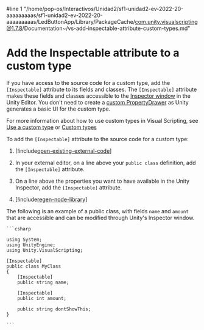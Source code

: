 #line 1 "/home/pop-os/Interactivos/Unidad2/sf1-unidad2-ev-2022-20-aaaaaaaaas/sf1-unidad2-ev-2022-20-aaaaaaaaas/LedButtonApp/Library/PackageCache/com.unity.visualscripting@1.7.8/Documentation~/vs-add-inspectable-attribute-custom-types.md"
# Add the Inspectable attribute to a custom type

If you have access to the source code for a custom type, add the `[Inspectable]` attribute to its fields and classes. The `[Inspectable]` attribute makes these fields and classes accessible to the [Inspector window](https://docs.unity3d.com/Manual/UsingTheInspector.html) in the Unity Editor. You don't need to create a [custom PropertyDrawer](vs-create-custom-drawer.md) as Unity generates a basic UI for the custom type.

For more information about how to use custom types in Visual Scripting, see [Use a custom type](vs-using-custom-types.md) or [Custom types](vs-custom-types.md)

To add the `[Inspectable]` attribute to the source code for a custom type: 

1. [!include[open-existing-external-code](./snippets/vs-open-existing-external-code.md)]

2. In your external editor, on a line above your `public class` definition, add the `[Inspectable]` attribute.

1. On a line above the properties you want to have available in the Unity Inspector, add the `[Inspectable]` attribute. 

1. [!include[regen-node-library](./snippets/vs-regen-node-library.md)]

The following is an example of a public class, with fields `name` and `amount` that are accessible and can be modified through Unity's Inspector window. 

    ```csharp

    using System;
    using UnityEngine; 
    using Unity.VisualScripting;

    [Inspectable]
    public class MyClass
    {
        [Inspectable]
        public string name;

        [Inspectable]
        public int amount;

        public string dontShowThis;
    }

    ```
